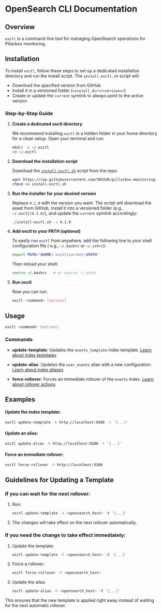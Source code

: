 # OpenSearch CLI Documentation

## Overview

`osctl` is a command-line tool for managing OpenSearch operations for Pillarbox monitoring.

## Installation

To install `osctl`, follow these steps to set up a dedicated installation directory and run the
install script. The `install-osctl.sh` script will:

- Download the specified version from GitHub
- Install it in a versioned folder (`<install_dir>/<version>/`)
- Create or update the `current` symlink to always point to the active version

### Step-by-Step Guide

1. **Create a dedicated osctl directory**

   We recommend installing `osctl` in a hidden folder in your home directory for a clean setup. Open
   your terminal and run:

   ```bash
   mkdir -p ~/.osctl
   cd ~/.osctl
   ```

2. **Download the installation script**

   Download the [`install-osctl.sh`](./install-osctl.sh) script from the repo:

   ```bash
   wget https://raw.githubusercontent.com/SRGSSR/pillarbox-monitoring-transfer/refs/heads/main/scripts/install-osctl.sh
   chmod +x install-osctl.sh
   ```

3. **Run the installer for your desired version**

   Replace `4.1.0` with the version you want. The script will download the asset from GitHub,
   install it into a versioned folder (e.g., `~/.osctl/4.1.0/`), and update the `current` symlink
   accordingly:

   ```bash
   ./install-osctl.sh -v 4.1.0
   ```

4. **Add osctl to your PATH (optional)**

   To easily run `osctl` from anywhere, add the following line to your shell configuration file (
   e.g., `~/.bashrc` or `~/.zshrc`):

   ```bash
   export PATH="$HOME/.osctl/current:$PATH"
   ```

   Then reload your shell:

   ```bash
   source ~/.bashrc   # or source ~/.zshrc
   ```

5. **Run osctl**

   Now you can run:

   ```bash
   osctl <command> [options]
   ```

## Usage

```bash
osctl <command> [options]
```

### Commands

- **update-template**: Updates the `events_template` index template.
  [Learn about index templates](http://opensearch.org/docs/latest/im-plugin/index-templates/)

- **update-alias**: Updates the `user_events` alias with a new configuration.
  [Learn about index aliases](https://opensearch.org/docs/latest/im-plugin/index-alias/)

- **force-rollover**: Forces an immediate rollover of the `events` index.
  [Learn about rollover actions](https://opensearch.org/docs/latest/im-plugin/ism/policies/#rollover-action)

## Examples

#### Update the index template:

```bash
osctl update-template -h http://localhost:9200 -t '{...}'
```

#### Update an alias:

```bash
osctl update-alias -h http://localhost:9200 -t '{...}'
```

#### Force an immediate rollover:

```bash
osctl force-rollover -h http://localhost:9200
```

## Guidelines for Updating a Template

### If you can wait for the next rollover:

1. Run:
   ```bash
   osctl update-template -h <opensearch_host> -t '{...}'
   ```
2. The changes will take effect on the next rollover automatically.

### If you need the change to take effect immediately:

1. Update the template:
   ```bash
   osctl update-template -h <opensearch_host> -t '{...}'
   ```
2. Force a rollover:
   ```bash
   osctl force-rollover -h <opensearch_host>
   ```
3. Update the alias:
   ```bash
   osctl update-alias -h <opensearch_host> -t '{...}'
   ```

This ensures that the new template is applied right away instead of waiting for the next automatic
rollover.
